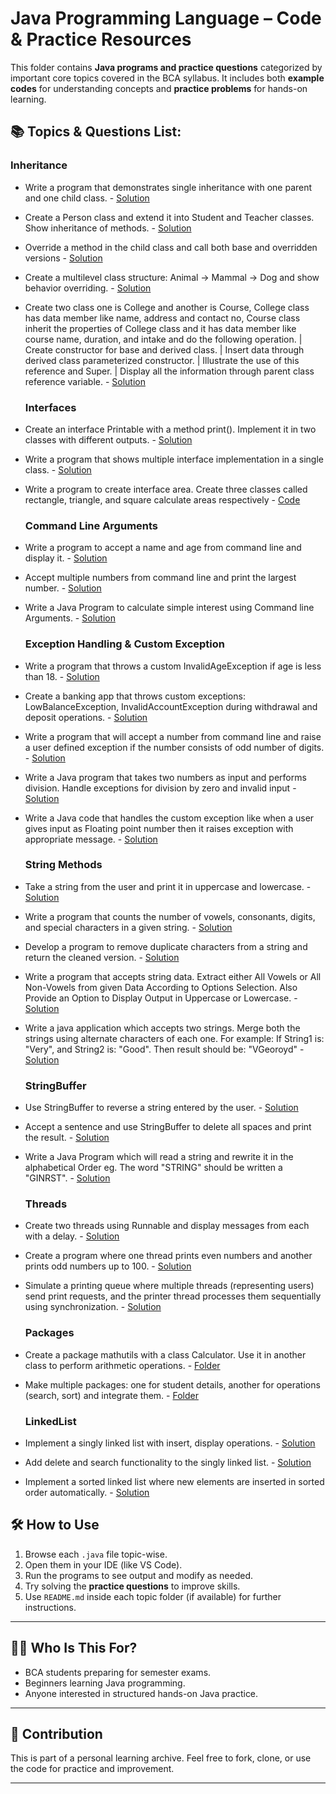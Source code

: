 # Java Programming Language – Code & Practice Resources


This folder contains **Java programs and practice questions** categorized by important core topics covered in the BCA syllabus. It includes both **example codes** for understanding concepts and **practice problems** for hands-on learning.


## 📚 Topics & Questions List:

  ### Inheritance  

- Write a program that demonstrates single inheritance with one parent and one child class. - [Solution](https://github.com/itzneel05/bca-resources/blob/semester-4/403_Java_Programming_Language/Codes/Simple_Inheritance.java)
- Create a Person class and extend it into Student and Teacher classes. Show inheritance of methods. - [Solution](https://github.com/itzneel05/bca-resources/blob/semester-4/403_Java_Programming_Language/Codes/Basic_Inheritance.java)
- Override a method in the child class and call both base and overridden versions - [Solution](https://github.com/itzneel05/bca-resources/blob/semester-4/403_Java_Programming_Language/Codes/Overriden.java)
- Create a multilevel class structure: Animal → Mammal → Dog and show behavior overriding. - [Solution](https://github.com/itzneel05/bca-resources/blob/semester-4/403_Java_Programming_Language/Codes/Multilevel_Inheritance.java)
- Create two class one is College and another is Course, College class has data member like name, address and contact no, Course class inherit the properties of College class and it has data member like course name, duration, and intake and do the following operation. | Create constructor for base and derived class. | Insert data through derived class parameterized constructor. | Illustrate the use of this reference and Super. | Display all the information through parent class reference variable. - [Solution](https://github.com/itzneel05/bca-resources/blob/semester-4/403_Java_Programming_Language/Codes/Basic_Inheritance_v2.java)

  ### Interfaces  

- Create an interface Printable with a method print(). Implement it in two classes with different outputs. - [Solution](https://github.com/itzneel05/bca-resources/blob/semester-4/403_Java_Programming_Language/Codes/Basic_Interface.java)
- Write a program that shows multiple interface implementation in a single class. - [Solution](https://github.com/itzneel05/bca-resources/blob/semester-4/403_Java_Programming_Language/Codes/Basic_Interface_v2.java)
- Write a program to create interface area. Create three classes called rectangle, triangle, and square calculate areas respectively - [Code](https://github.com/itzneel05/bca-resources/blob/semester-4/403_Java_Programming_Language/Codes/ShapesInterface.java)

  ### Command Line Arguments  

- Write a program to accept a name and age from command line and display it. - [Solution](https://github.com/itzneel05/bca-resources/blob/semester-4/403_Java_Programming_Language/Codes/Basic_CommandLine.java)
- Accept multiple numbers from command line and print the largest number. - [Solution](https://github.com/itzneel05/bca-resources/blob/semester-4/403_Java_Programming_Language/Codes/LargeNumberLine.java)
- Write a Java Program to calculate simple interest using Command  line Arguments. - [Solution](https://github.com/itzneel05/bca-resources/blob/semester-4/403_Java_Programming_Language/Codes/Simple_Interest.java)


  ### Exception Handling & Custom Exception  

- Write a program that throws a custom InvalidAgeException if age is less than 18. - [Solution](https://github.com/itzneel05/bca-resources/blob/semester-4/403_Java_Programming_Language/Codes/Basic_CustomError.java)
- Create a banking app that throws custom exceptions: LowBalanceException, InvalidAccountException during withdrawal and deposit operations. - [Solution](https://github.com/itzneel05/bca-resources/blob/semester-4/403_Java_Programming_Language/Codes/BankCustomError.java)
- Write a program that will accept a number from command line and raise a user defined exception if the number consists of odd number of digits. - [Solution](https://github.com/itzneel05/bca-resources/blob/semester-4/403_Java_Programming_Language/Codes/Basic_CustomError_v2.java)
- Write a Java program that takes two numbers as input and performs division. Handle exceptions for division by zero and invalid input - [Solution](https://github.com/itzneel05/bca-resources/blob/semester-4/403_Java_Programming_Language/Codes/ZeroDivision.java)
- Write a Java code that handles the custom exception like when a user gives input as Floating point number then it raises exception with appropriate message. - [Solution](https://github.com/itzneel05/bca-resources/blob/semester-4/403_Java_Programming_Language/Codes/FloatingPointError.java)

  ### String Methods  

- Take a string from the user and print it in uppercase and lowercase. - [Solution](https://github.com/itzneel05/bca-resources/blob/semester-4/403_Java_Programming_Language/Codes/Basic_String.java)
- Write a program that counts the number of vowels, consonants, digits, and special characters in a given string. - [Solution](https://github.com/itzneel05/bca-resources/blob/semester-4/403_Java_Programming_Language/Codes/CountVowel.java)
- Develop a program to remove duplicate characters from a string and return the cleaned version. - [Solution](https://github.com/itzneel05/bca-resources/blob/semester-4/403_Java_Programming_Language/Codes/Basic_String_v2.java)
- Write a program that accepts string data. Extract either All Vowels or All Non-Vowels from given Data According to Options Selection. Also Provide an Option to Display Output in Uppercase or Lowercase. - [Solution](https://github.com/itzneel05/bca-resources/blob/semester-4/403_Java_Programming_Language/Codes/VowelsNonVowels.java)
- Write a java application which accepts two strings. Merge both the strings using alternate characters of each one. For example: If String1 is: "Very", and String2 is: "Good". Then result should be: "VGeoroyd" - [Solution](https://github.com/itzneel05/bca-resources/blob/semester-4/403_Java_Programming_Language/Codes/Basic_String_v3.java)

  ### StringBuffer  

- Use StringBuffer to reverse a string entered by the user. - [Solution](https://github.com/itzneel05/bca-resources/blob/semester-4/403_Java_Programming_Language/Codes/Basic_StringBuilder.java)
- Accept a sentence and use StringBuffer to delete all spaces and print the result. - [Solution](https://github.com/itzneel05/bca-resources/blob/semester-4/403_Java_Programming_Language/Codes/Basic_StringBuilder_v2.java)
- Write a Java Program which will read a string and rewrite it in the alphabetical Order eg. The word "STRING" should be written a "GINRST". - [Solution](https://github.com/itzneel05/bca-resources/blob/semester-4/403_Java_Programming_Language/Codes/Basic_StringBuilder_v4.java)

  ### Threads  

- Create two threads using Runnable and display messages from each with a delay. - [Solution](https://github.com/itzneel05/bca-resources/blob/semester-4/403_Java_Programming_Language/Codes/Basic_Thread.java)
- Create a program where one thread prints even numbers and another prints odd numbers up to 100. - [Solution](https://github.com/itzneel05/bca-resources/blob/semester-4/403_Java_Programming_Language/Codes/Basic_Thread_v2.java)
- Simulate a printing queue where multiple threads (representing users) send print requests, and the printer thread processes them sequentially using synchronization. - [Solution](https://github.com/itzneel05/bca-resources/blob/semester-4/403_Java_Programming_Language/Codes/Advance_Thread.java)

  ### Packages  

- Create a package mathutils with a class Calculator. Use it in another class to perform arithmetic operations. - [Folder](https://github.com/itzneel05/bca-resources/tree/semester-4/403_Java_Programming_Language/Codes/Packages/Pack1)
- Make multiple packages: one for student details, another for operations (search, sort) and integrate them. - [Folder](https://github.com/itzneel05/bca-resources/tree/semester-4/403_Java_Programming_Language/Codes/Packages/Pack2)


  ### LinkedList  

- Implement a singly linked list with insert, display operations. - [Solution](https://github.com/itzneel05/bca-resources/blob/semester-4/403_Java_Programming_Language/Codes/Basic_LinkedList.java)
- Add delete and search functionality to the singly linked list. - [Solution](https://github.com/itzneel05/bca-resources/blob/semester-4/403_Java_Programming_Language/Codes/Basic_LinkedList_v2.java)
- Implement a sorted linked list where new elements are inserted in sorted order automatically. - [Solution](https://github.com/itzneel05/bca-resources/blob/semester-4/403_Java_Programming_Language/Codes/Basic_LinkedList_v3.java)

## 🛠 How to Use

1. Browse each `.java` file topic-wise.
2. Open them in your IDE (like VS Code).
3. Run the programs to see output and modify as needed.
4. Try solving the **practice questions** to improve skills.
5. Use `README.md` inside each topic folder (if available) for further instructions.

---

## 🧑‍🎓 Who Is This For?

- BCA students preparing for semester exams.
- Beginners learning Java programming.
- Anyone interested in structured hands-on Java practice.

---

## 🎯 Contribution

This is part of a personal learning archive. Feel free to fork, clone, or use the code for practice and improvement.

---